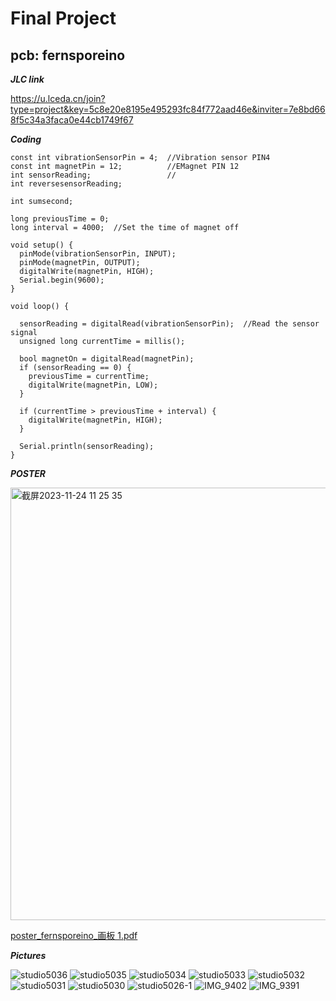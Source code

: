 # Final Project

## pcb: fernsporeino

***JLC link***

https://u.lceda.cn/join?type=project&key=5c8e20e8195e495293fc84f772aad46e&inviter=7e8bd668f5c34a3faca0e44cb1749f67

***Coding***
```
const int vibrationSensorPin = 4;  //Vibration sensor PIN4
const int magnetPin = 12;          //EMagnet PIN 12
int sensorReading;                 //
int reversesensorReading;

int sumsecond;

long previousTime = 0;
long interval = 4000;  //Set the time of magnet off

void setup() {
  pinMode(vibrationSensorPin, INPUT);
  pinMode(magnetPin, OUTPUT);
  digitalWrite(magnetPin, HIGH);
  Serial.begin(9600);
}

void loop() {

  sensorReading = digitalRead(vibrationSensorPin);  //Read the sensor signal
  unsigned long currentTime = millis();

  bool magnetOn = digitalRead(magnetPin);
  if (sensorReading == 0) {
    previousTime = currentTime;
    digitalWrite(magnetPin, LOW);
  }

  if (currentTime > previousTime + interval) {
    digitalWrite(magnetPin, HIGH);
  }

  Serial.println(sensorReading);
}
```

***POSTER***

<img width="692" alt="截屏2023-11-24 11 25 35" src="https://github.com/xinxinwang233/wang-Xinyi-s-assignments/assets/144413765/344fdc6c-53c9-4951-81c4-8512ec0b9f39">


[poster_fernsporeino_画板 1.pdf](https://github.com/xinxinwang233/wang-Xinyi-s-assignments/files/13454844/poster_fernsporeino_.1.pdf)




***Pictures***

![studio5036](https://github.com/xinxinwang233/wang-Xinyi-s-assignments/assets/144413765/d0b32708-3baa-4a97-8b12-c47e8e481bc3)
![studio5035](https://github.com/xinxinwang233/wang-Xinyi-s-assignments/assets/144413765/a233d79b-7c98-4090-9948-d47018288179)
![studio5034](https://github.com/xinxinwang233/wang-Xinyi-s-assignments/assets/144413765/1d4503b2-5dc3-44be-93fc-d9a11364822f)
![studio5033](https://github.com/xinxinwang233/wang-Xinyi-s-assignments/assets/144413765/e1b9309c-33e2-47bc-b5b4-83ea0971456f)
![studio5032](https://github.com/xinxinwang233/wang-Xinyi-s-assignments/assets/144413765/e37d0daf-1ca7-4658-b55d-724903b686e1)
![studio5031](https://github.com/xinxinwang233/wang-Xinyi-s-assignments/assets/144413765/1914fca3-01ab-47fd-bb11-59b5561893f1)
![studio5030](https://github.com/xinxinwang233/wang-Xinyi-s-assignments/assets/144413765/d8c22f92-6fd3-43de-812a-5c5114401333)
![studio5026-1](https://github.com/xinxinwang233/wang-Xinyi-s-assignments/assets/144413765/7ed9ca27-c435-4829-ac90-374a91fa7a24)
![IMG_9402](https://github.com/xinxinwang233/wang-Xinyi-s-assignments/assets/144413765/d25a73fb-355c-4192-a0a0-2855a250d029)
![IMG_9391](https://github.com/xinxinwang233/wang-Xinyi-s-assignments/assets/144413765/d3ef1672-1c3a-4bcb-ba13-870319241c44)

